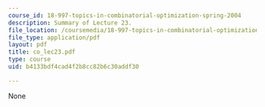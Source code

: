 ```yaml
---
course_id: 18-997-topics-in-combinatorial-optimization-spring-2004
description: Summary of Lecture 23.
file_location: /coursemedia/18-997-topics-in-combinatorial-optimization-spring-2004/b4133bdf4cad4f2b8cc82b6c30addf30_co_lec23.pdf
file_type: application/pdf
layout: pdf
title: co_lec23.pdf
type: course
uid: b4133bdf4cad4f2b8cc82b6c30addf30

---
```

None